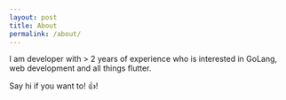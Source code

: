 ```yaml
---
layout: post
title: About
permalink: /about/
---
```

I am developer with > 2 years of experience who is interested in GoLang, web development and all things flutter.

Say hi if you want to!  :+1:!
